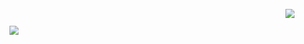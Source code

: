 <!-- HITS 부분 --> 
<p align="right">
 <img src="https://hits.seeyoufarm.com/api/count/incr/badge.svg?url=https%3A%2F%2Fgithub.com%2FGeonyeong-Son%2FAiden%2Fhit-counter&count_bg=%236968AC&title_bg=%23000000&icon=github.svg&icon_color=%23FFFFFF&title=VISIT&edge_flat=false" />
</p>


<!-- 소개 부분 --> 
<img src="https://capsule-render.vercel.app/api?type=soft&color=auto&height=100&section=header&text=✪%20Web%20Developer%20✪&fontSize=35&animation=fadeIn" />
<!--
<p>
 ✪ Hi! I'm Web Developer  <br/>
</p>
-->

 
 <!--
<p>
  <a href="mailto:pro.aiden.son@gmail.com" target="_blank">
    <img src="https://img.shields.io/badge/pro.aiden.son@gmail.com-EA4335?style=flat-square&logo=Gmail&logoColor=white"/>
  </a>
  <a href="https://lienkooky.notion.site/71bf521e9c6b4900820503425769197b" target="_blank">
    <img src="https://img.shields.io/badge/Resume-BB8378?style=flat-square&logo=Notion&logoColor=white"/>
  </a>
  <a href="https://lienkooky.tistory.com/" target="_blank">
    <img src="https://img.shields.io/badge/Blog-D08789?style=flat-square&logo=GitHub%20Sponsors&logoColor=white"/>
  </a>
</p>   
 -->





<!-- 기술 소개 부분 -->  
<!--
#### Languages & Platforms
<p>
 <img src="https://img.shields.io/badge/React-00A3D2?style=flat-square&logo=react&logoColor=white"/>
 <img src="https://img.shields.io/badge/JavaScript-F89B00?style=flat-square&logo=JavaScript&logoColor=white"/>
 </br> <img src="https://img.shields.io/badge/Java-007396?style=flat-square&logo=Java&logoColor=white"/>
 </br> <img src="https://img.shields.io/badge/Oracle-F80000?style=flat-square&logo=Oracle&logoColor=white"/>
</p>
 <img src="https://img.shields.io/badge/HTML-E34F26?style=flat-square&logo=HTML5&logoColor=white"/>
 <img src="https://img.shields.io/badge/CSS-1572B6?style=flat-square&logo=CSS3&logoColor=white"/>
 <br/>
 <img src="https://img.shields.io/badge/MariaDB-003545?style=flat-square&logo=MariaDB&logoColor=white"/>
 <img src="https://img.shields.io/badge/AWS-232F32?style=flat-square&logo=Amazon AWS&logoColor=white"/>
 <br/>
-->


<!--
#### Tools
<p>
 <img src="https://img.shields.io/badge/Git-F05032?style=flat&logo=Git&logoColor=white"/>
 <img src="https://img.shields.io/badge/VSCode-007ACC?style=flat&logo=Visual Studio Code&logoColor=white"/>
 <img src="https://img.shields.io/badge/Spring-6DB33F?style=flat-square&logo=Spring&logoColor=white"/>
</p>

 <img src="https://img.shields.io/badge/Eclipse-2C2255?style=flat&logo=Eclipse IDE&logoColor=white"/>
 <img src="https://img.shields.io/badge/FileZilla-BF0000?style=flat&logo=FileZilla&logoColor=white"/>
 <img src="https://img.shields.io/badge/Slack-4A154B?style=flat&logo=Slack&logoColor=white"/>
 <img src="https://img.shields.io/badge/Discord-5865F2?style=flat&logo=Discord&logoColor=white"/>
-->


<!-- 제목 <img src="https://capsule-render.vercel.app/api?type=soft&color=auto&height=100&section=header&text=ABOUT%20ME&fontSize=35&animation=fadeIn" />  -->
